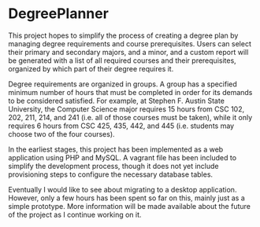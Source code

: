 # DegreePlanner

<!-- Badges for eventual gh-pages branch
[![GitHub issues](https://img.shields.io/github/issues/Kujawadl/DegreePlanner.svg?maxAge=2592000)]()
[![GitHub commits](https://img.shields.io/github/issues-pr/Kujawadl/DegreePlanner.svg?maxAge=2592000)]()
[![GitHub commits](https://img.shields.io/github/contributors/Kujawadl/DegreePlanner.svg?maxAge=2592000)]()
[![GitHub commits](https://img.shields.io/github/downloads/Kujawadl/DegreePlanner/total.svg?maxAge=2592000)]()
[![GitHub commits](https://img.shields.io/github/forks/Kujawadl/DegreePlanner.svg?maxAge=2592000)]()
[![GitHub commits](https://img.shields.io/github/stars/Kujawadl/DegreePlanner.svg?maxAge=2592000)]()
[![GitHub commits](https://img.shields.io/github/watchers/Kujawadl/DegreePlanner.svg?maxAge=2592000)]()
-->

This project hopes to simplify the process of creating a degree plan by managing degree requirements and course prerequisites. Users can select their primary and secondary majors, and a minor, and a custom report will be generated with a list of all required courses and their prerequisites, organized by which part of their degree requires it.

Degree requirements are organized in groups. A group has a specified minimum number of hours that must be completed in order for its demands to be considered satisfied. For example, at Stephen F. Austin State University, the Computer Science major requires 15 hours from CSC 102, 202, 211, 214, and 241 (i.e. all of those courses must be taken), while it only requires 6 hours from CSC 425, 435, 442, and 445 (i.e. students may choose two of the four courses).

In the earliest stages, this project has been implemented as a web application using PHP and MySQL. A vagrant file has been included to simplify the development process, though it does not yet include provisioning steps to configure the necessary database tables.

Eventually I would like to see about migrating to a desktop application. However, only a few hours has been spent so far on this, mainly just as a simple prototype. More information will be made available about the future of the project as I continue working on it.
